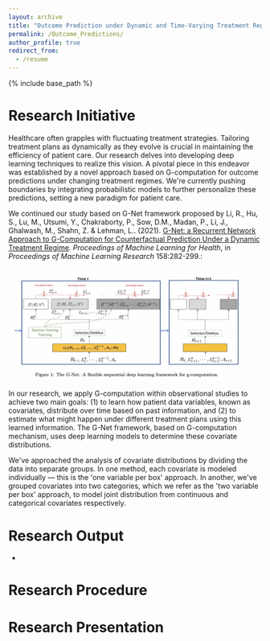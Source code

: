 ```yaml
---
layout: archive
title: "Outcome Prediction under Dynamic and Time-Varying Treatment Regimes"
permalink: /Outcome_Predictions/
author_profile: true
redirect_from:
  - /resume
---
```


{% include base_path %}
# Research Initiative

Healthcare often grapples with fluctuating treatment strategies. Tailoring treatment plans as dynamically as they evolve is crucial in maintaining the efficiency of patient care. Our research delves into developing deep learning techniques to realize this vision. A pivotal piece in this endeavor was established by a novel approach based on G-computation for outcome predictions under changing treatment regimes. We're currently pushing boundaries by integrating probabilistic models to further personalize these predictions, setting a new paradigm for patient care.

We continued our study based on G-Net framework proposed by Li, R., Hu, S., Lu, M., Utsumi, Y., Chakraborty, P., Sow, D.M., Madan, P., Li, J., Ghalwash, M., Shahn, Z. & Lehman, L.. (2021). [G-Net: a Recurrent Network Approach to G-Computation for Counterfactual Prediction Under a Dynamic Treatment Regime](https://proceedings.mlr.press/v158/li21a.html). *Proceedings of Machine Learning for Health*, in *Proceedings of Machine Learning Research* 158:282-299.:

![G-Net Visualization](/images/G-Net.png)

In our research, we apply G-computation within observational studies to achieve two main goals: (1) to learn how patient data variables, known as covariates, distribute over time based on past information, and (2) to estimate what might happen under different treatment plans using this learned information. The G-Net framework, based on G-computation mechanism, uses deep learning models to determine these covariate distributions.

We've approached the analysis of covariate distributions by dividing the data into separate groups. In one method, each covariate is modeled individually — this is the 'one variable per box' approach. In another, we've grouped covariates into two categories, which we refer as the 'two variable per box' approach, to model joint distribution from continuous and categorical covariates respectively.

# Research Output

* 


# Research Procedure


# Research Presentation
